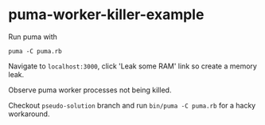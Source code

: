 # puma-worker-killer-example

Run puma with 

`puma -C puma.rb`

Navigate to `localhost:3000`, click 'Leak some RAM' link so create a memory leak.

Observe puma worker processes not being killed.

Checkout `pseudo-solution` branch and run `bin/puma -C puma.rb` for a hacky workaround.
